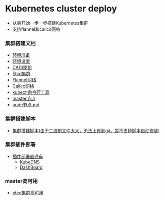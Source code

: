 # Kubernetes cluster deploy 
  - 从零开始一步一步搭建Kubernetes集群
  - 支持flannel和calico网络
### 集群搭建文档
  - <a href="/doc/环境准备.md">环境准备</a>
  - <a href="/doc/环境设置.md">环境设置</a>
  - <a href="/doc/CA和秘钥.md">CA和秘钥</a>
  - <a href="/doc/Etcd集群.md">Etcd集群</a>
  - <a href="/doc/Flannel网络.md">Flannel网络</a>
  - <a href="/doc/Calico网络.md">Calico网络</a>
  - <a href="/doc/kubectl命令行工具.md">kubectl命令行工具</a>
  - <a href="/doc/master节点.md">master节点</a>
  - <a href="/doc/node节点.md">node节点.md</a>
### 集群搭建脚本
  - <a href="/bash/install.md">集群搭建脚本(由于二进制文件太大，无法上传到git。暂不支持脚本自动安装)</a>

### 集群插件部署
- <a href="/addons/README.md">插件部署直通车</a>
  - <a href="/addons/kubedns.md">KubeDNS</a>
  - <a href="/addons/dashboard.md">DashBoard</a>

### master高可用
- <a href="/master-HA/etcd.md">etcd集群高可用</a>
